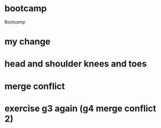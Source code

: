 # bootcamp
Bootcamp
# my change
# head and shoulder knees and toes
# merge conflict
# exercise g3 again (g4 merge conflict 2)
